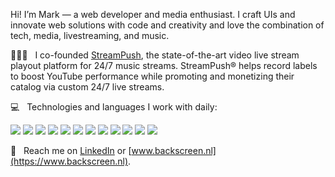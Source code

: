 Hi! I’m Mark &mdash; a web developer and media enthusiast. I craft UIs and innovate web solutions with code and creativity and love the combination of tech, media, livestreaming, and music.

👨🏼‍💻 &nbsp;&nbsp;I co-founded [StreamPush](https://streampush.co/), the state-of-the-art video live stream playout platform for 24/7 music streams. StreamPush® helps record labels to boost YouTube performance while promoting and monetizing their catalog via custom 24/7 live streams.

💻 &nbsp;&nbsp;Technologies and languages I work with daily:

![](https://img.shields.io/badge/-Github-informational?style=flat&logo=github&logoColor=white&color=539bf5)
![](https://img.shields.io/badge/-PHP-informational?style=flat&logo=php&logoColor=white&color=539bf5)
![](https://img.shields.io/badge/-Nodejs-informational?style=flat&logo=nodedotjs&logoColor=white&color=539bf5)
![](https://img.shields.io/badge/-SQL-informational?style=flat&logo=postgresql&logoColor=white&color=539bf5)
![](https://img.shields.io/badge/-CSS3-informational?style=flat&logo=css3&logoColor=white&color=539bf5)
![](https://img.shields.io/badge/-WordPress-informational?style=flat&logo=wordpress&logoColor=white&color=539bf5)
![](https://img.shields.io/badge/-Linear-informational?style=flat&logo=linear&logoColor=white&color=539bf5)
![](https://img.shields.io/badge/-YouTube-informational?style=flat&logo=youtube&logoColor=white&color=539bf5)
![](https://img.shields.io/badge/-Spotify-informational?style=flat&logo=spotify&logoColor=white&color=539bf5)
![](https://img.shields.io/badge/-npm-informational?style=flat&logo=npm&logoColor=white&color=539bf5)
![](https://img.shields.io/badge/-Apache-informational?style=flat&logo=apache&logoColor=white&color=539bf5)
![](https://img.shields.io/badge/-SublimeText-informational?style=flat&logo=sublimetext&logoColor=white&color=539bf5)

📮 &nbsp;&nbsp;Reach me on [LinkedIn](https://www.linkedin.com/in/markjongkind/) or [www.backscreen.nl](https://www.backscreen.nl).
